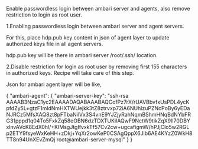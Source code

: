 Enable passwordless login between ambari server and agents, also remove restriction to login as root user.

1.Enabling passwordless login between ambari server and agent servers.

For this, place hdp.pub key content in json of agent layer to update authorized keys file in all agent servers.

hdp.pub key will be there in ambari server /root/.ssh/ location.

2.Disable restriction for login as root user by removing first 155 characters in authorized keys. Recipe will take care of this step.


Json for ambari agent layer will be like,

{
	"ambari-agent": {
                "ambari-server-key": "ssh-rsa AAAAB3NzaC1yc2EAAAADAQABAAABAQCofPz7rX/rUAVBbvfxUsPDL4ycKpfdZy5L+gtzF1mldNmHXTWUejkk3tZ8ztrvxp72iA6NUhlzuPZNcPoBy6yEDaNJRCz5MfsXAQ8zt8pFTbaNilVx3S4vnE9YJZjyRahNqmBShmHNqBdNYbFRG31pppd1q04To5FxkZq58eOBN6dzTDXTUKilAQwF9NctW9tikZqX9lI70DBYxlnvAVcK8EdX0hl/+KIMsgJtgIfvxkTf57Cv2cw+ugcafigmW/hPJjClo5w2RGLp2ETY9fsyeWxKeHH+zDkj+YqXr2owKeP0CSAgQppX6Jlb6AE4KYzZ0WkH8TT8n94UnXEvZmQj root@ambari-server-mysql"
	}
}
